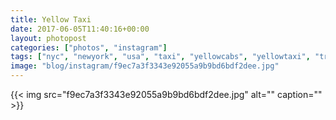```yaml
---
title: Yellow Taxi
date: 2017-06-05T11:40:16+00:00
layout: photopost
categories: ["photos", "instagram"]
tags: ["nyc", "newyork", "usa", "taxi", "yellowcabs", "yellowtaxi", "traffic", "9thavenue", "madisonsquaregarden", "pennstation"]
image: "blog/instagram/f9ec7a3f3343e92055a9b9bd6bdf2dee.jpg"
---
```


{{< img src="f9ec7a3f3343e92055a9b9bd6bdf2dee.jpg" alt="" caption="" >}}



